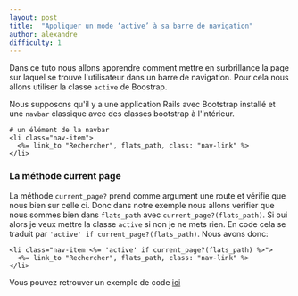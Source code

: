 ```yaml
---
layout: post
title:  "Appliquer un mode ‘active’ à sa barre de navigation"
author: alexandre
difficulty: 1
---
```


Dans ce tuto nous allons apprendre comment mettre en surbrillance la page sur laquel se trouve l'utilisateur dans un barre de navigation. Pour cela nous allons utiliser la classe `active` de Boostrap.

Nous supposons qu'il y a une application Rails avec Bootstrap installé et une `navbar` classique avec des classes bootstrap à l'intérieur.

```
# un élément de la navbar
<li class="nav-item">
  <%= link_to "Rechercher", flats_path, class: "nav-link" %>
</li>
```

### La méthode current page

La méthode `current_page?` prend comme argument une route et vérifie que nous bien sur celle ci. Donc dans notre exemple nous allons verifier que nous sommes bien dans `flats_path` avec `current_page?(flats_path)`. Si oui alors je veux mettre la classe `active` si non je ne mets rien. En code cela se traduit par `'active' if current_page?(flats_path)`. Nous avons donc:

```
<li class="nav-item <%= 'active' if current_page?(flats_path) %>">
  <%= link_to "Rechercher", flats_path, class: "nav-link" %>
</li>
```

Vous pouvez retrouver un exemple de code [ici](https://github.com/alexandrebk/airbnb-copycat/commit/9eb0f044feee4acdee35640fd7dff27171fe205a)
